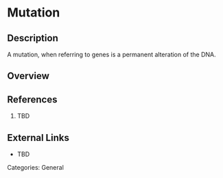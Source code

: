 # Mutation #
## Description ##
A mutation, when referring to genes is a permanent alteration of the DNA.   
## Overview ##
## References ##
1. TBD

## External Links ##
* TBD

Categories: General
